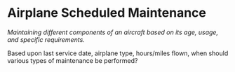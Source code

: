 # Airplane Scheduled Maintenance

_Maintaining different components of an aircraft based on its age, usage, and specific requirements._

Based upon last service date, airplane type, hours/miles flown, when should various types of maintenance be performed?
